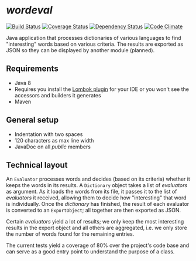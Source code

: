 _wordeval_
==========
[![Build Status](https://travis-ci.org/ljacqu/wordeval.svg?branch=master)](https://travis-ci.org/ljacqu/wordeval)
[![Coverage Status](https://coveralls.io/repos/ljacqu/wordeval/badge.svg?branch=master&service=github)](https://coveralls.io/github/ljacqu/wordeval?branch=master)
[![Dependency Status](https://www.versioneye.com/user/projects/572e346fa0ca350034be705b/badge.svg?style=flat)](https://www.versioneye.com/user/projects/572e346fa0ca350034be705b)
[![Code Climate](https://codeclimate.com/github/ljacqu/wordeval/badges/gpa.svg)](https://codeclimate.com/github/ljacqu/wordeval)

Java application that processes dictionaries of various languages to find "interesting" words based on
various criteria. The results are exported as JSON so they can be displayed by another module (planned).


Requirements
------------
- Java 8
- Requires you install the [Lombok plugin](https://projectlombok.org/download.html) for your IDE or you won't see the
  accessors and builders it generates
- Maven


General setup
-------------
- Indentation with two spaces
- 120 characters as max line width
- JavaDoc on all _public_ members


Technical layout
----------------
An `Evaluator` processes words and decides (based on its criteria) whether it keeps the words in its results. 
A `Dictionary` object takes a list of _evaluators_ as argument. As it loads the words from its file, it passes 
it to the list of _evaluators_ it received, allowing them to decide how "interesting" that word is individually. 
Once the _dictionary_ has finished, the result of each evaluator is converted to an `ExportObject`; all together 
are then exported as JSON.

Certain _evaluators_ yield a lot of results; we only keep the most interesting results in the export object 
and all others are aggregated, i.e. we only store the number of words found for the remaining entries.

The current tests yield a coverage of 80% over the project's code base and can serve as a good entry point to 
understand the purpose of a class.
